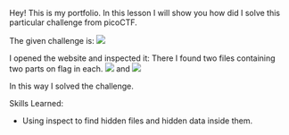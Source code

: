 Hey! This is my portfolio. In this lesson I will show you how did I solve this particular challenge from picoCTF.

The given challenge is:
![](../../../screenshots/Pasted%20image%2020250930184945.png)

I opened the website and inspected it:
There I found two files containing two parts on flag in each.
![](../../../screenshots/Pasted%20image%2020250930185255.png)
and
![](../../../screenshots/Pasted%20image%2020250930185216.png)

In this way I solved the challenge.

Skills Learned:
- Using inspect to find hidden files and hidden data inside them.